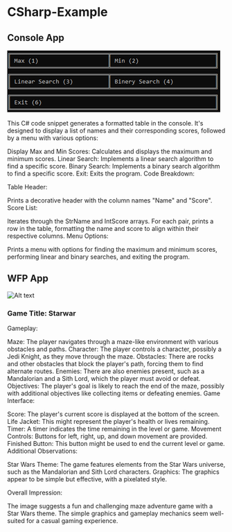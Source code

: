 # CSharp-Example
## Console App
![Alt text](https://github.com/mahdimirbagheri/CSharp-Example/blob/main/Console%20App/console.jpg)

This C# code snippet generates a formatted table in the console. It's designed to display a list of names and their corresponding scores, followed by a menu with various options:

Display Max and Min Scores: Calculates and displays the maximum and minimum scores.
Linear Search: Implements a linear search algorithm to find a specific score.
Binary Search: Implements a binary search algorithm to find a specific score.
Exit: Exits the program.
Code Breakdown:

Table Header:

Prints a decorative header with the column names "Name" and "Score".
Score List:

Iterates through the StrName and IntScore arrays.
For each pair, prints a row in the table, formatting the name and score to align within their respective columns.
Menu Options:

Prints a menu with options for finding the maximum and minimum scores, performing linear and binary searches, and exiting the program.
## WFP App
![Alt text]()

### Game Title: Starwar

Gameplay:

Maze: The player navigates through a maze-like environment with various obstacles and paths.
Character: The player controls a character, possibly a Jedi Knight, as they move through the maze.
Obstacles: There are rocks and other obstacles that block the player's path, forcing them to find alternate routes.
Enemies: There are also enemies present, such as a Mandalorian and a Sith Lord, which the player must avoid or defeat.
Objectives: The player's goal is likely to reach the end of the maze, possibly with additional objectives like collecting items or defeating enemies.
Game Interface:

Score: The player's current score is displayed at the bottom of the screen.
Life Jacket: This might represent the player's health or lives remaining.
Timer: A timer indicates the time remaining in the level or game.
Movement Controls: Buttons for left, right, up, and down movement are provided.
Finished Button: This button might be used to end the current level or game.
Additional Observations:

Star Wars Theme: The game features elements from the Star Wars universe, such as the Mandalorian and Sith Lord characters.
Graphics: The graphics appear to be simple but effective, with a pixelated style. 

Overall Impression:

The image suggests a fun and challenging maze adventure game with a Star Wars theme. The simple graphics and gameplay mechanics seem well-suited for a casual gaming experience.


